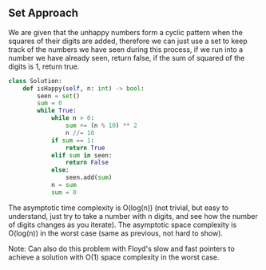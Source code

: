 ## Set Approach
We are given that the unhappy numbers form a cyclic pattern when the squares of their digits are added, therefore we can just use a set to keep track of the numbers we have seen during this process, if we run into a number we have already seen, return false, if the sum of squared of the digits is 1, return true.
``` python
class Solution:
    def isHappy(self, n: int) -> bool:
        seen = set()
        sum = 0
        while True:
            while n > 0:
                sum += (n % 10) ** 2
                n //= 10
            if sum == 1:
                return True
            elif sum in seen:
                return False
            else:
                seen.add(sum)
            n = sum
            sum = 0
```
The asymptotic time complexity is O(log(n)) (not trivial, but easy to understand, just try to take a number with n digits, and see how the number of digits changes as you iterate). The asymptotic space complexity is O(log(n)) in the worst case (same as previous, not hard to show).

Note: Can also do this problem with Floyd's slow and fast pointers to achieve a solution with O(1) space complexity in the worst case.